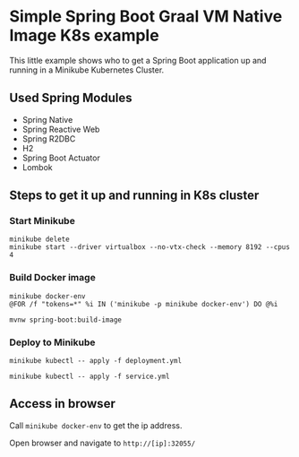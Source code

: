 # Simple Spring Boot Graal VM Native Image K8s example

This little example shows who to get a Spring Boot application up and running in a Minikube Kubernetes Cluster.

## Used Spring Modules

- Spring Native
- Spring Reactive Web
- Spring R2DBC
- H2
- Spring Boot Actuator
- Lombok

## Steps to get it up and running in K8s cluster

### Start Minikube

```shell
minikube delete
minikube start --driver virtualbox --no-vtx-check --memory 8192 --cpus 4
```

### Build Docker image

```shell
minikube docker-env
@FOR /f "tokens=*" %i IN ('minikube -p minikube docker-env') DO @%i
```

```shell
mvnw spring-boot:build-image
```

### Deploy to Minikube

```shell
minikube kubectl -- apply -f deployment.yml
```

```shell
minikube kubectl -- apply -f service.yml
```

## Access in browser

Call `minikube docker-env` to get the ip address.

Open browser and navigate to `http://[ip]:32055/`